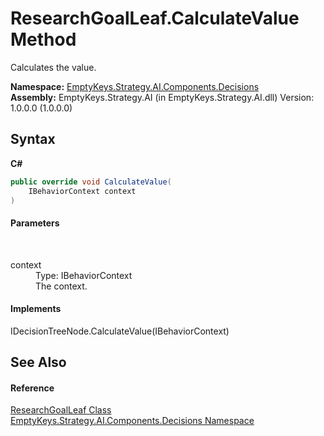 # ResearchGoalLeaf.CalculateValue Method 
 

Calculates the value.

**Namespace:**&nbsp;<a href="N_EmptyKeys_Strategy_AI_Components_Decisions">EmptyKeys.Strategy.AI.Components.Decisions</a><br />**Assembly:**&nbsp;EmptyKeys.Strategy.AI (in EmptyKeys.Strategy.AI.dll) Version: 1.0.0.0 (1.0.0.0)

## Syntax

**C#**<br />
``` C#
public override void CalculateValue(
	IBehaviorContext context
)
```


#### Parameters
&nbsp;<dl><dt>context</dt><dd>Type: IBehaviorContext<br />The context.</dd></dl>

#### Implements
IDecisionTreeNode.CalculateValue(IBehaviorContext)<br />

## See Also


#### Reference
<a href="T_EmptyKeys_Strategy_AI_Components_Decisions_ResearchGoalLeaf">ResearchGoalLeaf Class</a><br /><a href="N_EmptyKeys_Strategy_AI_Components_Decisions">EmptyKeys.Strategy.AI.Components.Decisions Namespace</a><br />